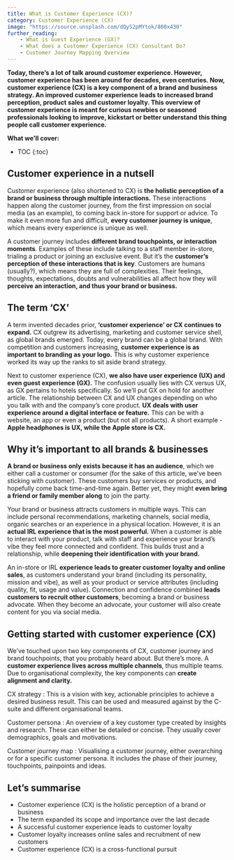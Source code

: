 ```yaml
---
title: What is Customer Experience (CX)?
category: Customer Experience (CX)
image: "https://source.unsplash.com/dQyS2pMYtok/800x430"
further_reading:
    - What is Guest Experience (GX)?
    - What does a Customer Experience (CX) Consultant Do?
    - Customer Journey Mapping Overview
---
```


**Today, there’s a lot of talk around customer experience. However, customer experience has been around for decades, even centuries. Now, customer experience (CX) is a key component of a brand and business strategy. An improved customer experience leads to increased brand perception, product sales and customer loyalty. This overview of customer experience is meant for curious newbies or seasoned professionals looking to improve, kickstart or better understand this thing people call customer experience.** 

**What we'll cover:**
* TOC
{:toc}

## Customer experience in a nutsell

Customer experience (also shortened to CX) is **the holistic perception of a brand or business through multiple interactions.** These interactions happen along the customer journey, from the first impression on social media (as an example), to coming back in-store for support or advice. To make it even more fun and difficult, **every customer journey is unique**, which means every experience is unique as well.

A customer journey includes **different brand touchpoints, or interaction moments**. Examples of these include talking to a staff member in-store, trialing a product or joining an exclusive event. But it’s the **customer’s perception of these interactions that is key**. Customers are humans (usually?), which means they are full of complexities. Their feelings, thoughts, expectations, doubts and vulnerabilities all affect how they will **perceive an interaction, and thus your brand or business.**

## The term ‘CX’

A term invented decades prior, **‘customer experience’ or CX continues to expand.** CX outgrew its advertising, marketing and customer service shell, as global brands emerged. Today, every brand can be a global brand. With competition and customers increasing, **customer experience is as important to branding as your logo.** This is why customer experience worked its way up the ranks to sit aside brand strategy.

Next to customer experience (CX), **we also have user experience (UX) and even guest experience (GX).** The confusion usually lies with CX versus UX, as GX pertains to hotels specifically. So we’ll put GX on hold for another article. The relationship between CX and UX changes depending on who you talk with and the company’s core product. **UX deals with user experience around a digital interface or feature.** This can be with a website, an app or even a product (but not all products). A short example - **Apple headphones is UX, while the Apple store is CX.** 
 
## Why it’s important to all brands & businesses

**A brand or business only exists because it has an audience**, which we either call a customer or consumer (for the sake of this article, we’ve been sticking with customer). These customers buy services or products, and hopefully come back time-and-time again. Better yet, they might **even bring a friend or family member along** to join the party. 

Your brand or business attracts customers in multiple ways. This can include personal recommendations, marketing channels, social media, organic searches or an experience in a physical location. However, it is an **actual IRL experience that is the most powerful.** When a customer is able to interact with your product, talk with staff and experience your brand’s vibe they feel more connected and confident. This builds trust and a relationship, while **deepening their identification with your brand.** 

An in-store or IRL **experience leads to greater customer loyalty and online sales**, as customers understand your brand (including its personality, mission and vibe), as well as your product or service attributes (including quality, fit, usage and value). Connection and confidence combined **leads customers to recruit other customers**, becoming a brand or business advocate. When they become an advocate, your customer will also create content for you via social media. 

## Getting started with customer experience (CX)

We’ve touched upon two key components of CX, customer journey and brand touchpoints, that you probably heard about. But there’s more. A **customer experience lives across multiple channels**, thus multiple teams. Due to organisational complexity, the key components can **create alignment and clarity.**

CX strategy
: This is a vision with key, actionable principles to achieve a desired business result. This can be used and measured against by the C-suite and different organisational teams.

Customer persona
: An overview of a key customer type created by insights and research. These can either be detailed or concise. They usually cover demographics, goals and motivations.

Customer journey map
: Visualising a customer journey, either overarching or for a specific customer persona. It includes the phase of their journey, touchpoints, painpoints and ideas.

## Let’s summarise

- Customer experience (CX) is the holistic perception of a brand or business
- The term expanded its scope and importance over the last decade
- A successful customer experience leads to customer loyalty
- Customer loyalty increases online sales and recruitment of new customers
- Customer experience (CX) is a cross-functional pursuit